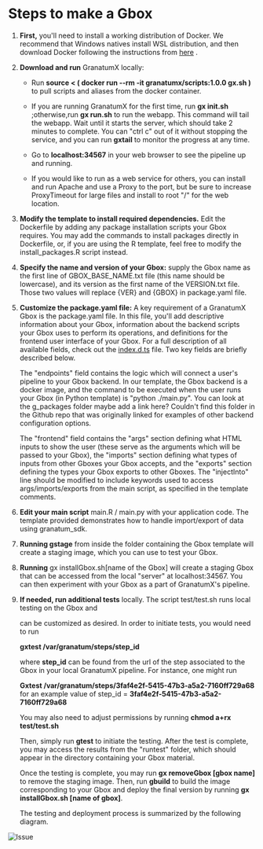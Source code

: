 # Steps to make a Gbox

1. **First,** you&#39;ll need to install a working distribution of Docker. We recommend that Windows natives install WSL distribution, and then download Docker following the instructions from [here](https://docs.docker.com/docker-for-windows/wsl/) .

2. **Download and run** GranatumX locally:

    * Run **source $\lt$ ( docker run --rm -it granatumx/scripts:1.0.0 gx.sh )** to pull scripts and aliases from the docker container.
  
    * If you are running GranatumX for the first time, run **gx init.sh** ;otherwise,run **gx run.sh** to run the webapp. This command will tail the webapp. Wait until it starts the server, which should take 2 minutes to complete. You can &quot;ctrl c&quot; out of it    without stopping the service, and you can run **gxtail** to monitor the progress at any time.

    * Go to **localhost:34567** in your web browser to see the pipeline up and running.
  
    * If you would like to run as a web service for others, you can install and run Apache and use a Proxy to the port, but be sure to increase ProxyTimeout for large files and install to root &quot;/&quot; for the web location.

3. **Modify the template to install required dependencies.** Edit the Dockerfile by adding any package installation scripts your Gbox requires. You may add the commands to install packages directly in Dockerfile, or, if you are using the R template, feel free to modify the install\_packages.R script instead.

4. **Specify the name and version of your Gbox:** supply the Gbox name as the first line of GBOX\_BASE\_NAME.txt file (this name should be lowercase), and its version as the first name of the VERSION.txt file. Those two values will replace {VER} and {GBOX} in package.yaml file.

5. **Customize the package.yaml file:** A key requirement of a GranatumX Gbox is the package.yaml file. In this file, you&#39;ll add descriptive information about your Gbox, information about the backend scripts your Gbox uses to perform its operations, and definitions for the frontend user interface of your Gbox. For a full description of all available fields, check out the [index.d.ts](https://github.com/granatumx/install-gbox/blob/master/types/index.d.ts) file. Two key fields are briefly described below.

    The &quot;endpoints&quot; field contains the logic which will connect a user&#39;s pipeline to your Gbox backend. In our template, the Gbox backend is a docker image, and the command to be executed when the user runs your Gbox (in Python template) is &quot;python ./main.py&quot;. You can look at the g\_packages folder maybe add a link here? Couldn&#39;t find this folder in the Github repo that was originally linked for examples of other backend configuration options.

    The &quot;frontend&quot; field contains the &quot;args&quot; section defining what HTML inputs to show the user (these serve as the arguments which will be passed to your Gbox), the &quot;imports&quot; section defining what types of inputs from other Gboxes your Gbox accepts, and the &quot;exports&quot; section defining the types your Gbox exports to other Gboxes. The &quot;injectInto&quot; line should be modified to include keywords used to access args/imports/exports from the main script, as specified in the template comments.

6. **Edit your main script** main.R / main.py with your application code. The template provided demonstrates how to handle import/export of data using granatum\_sdk.

7. **Running gstage** from inside the folder containing the Gbox template will create a staging image, which you can use to test your Gbox.

8. **Running** gx installGbox.sh[name of the Gbox] will create a staging Gbox that can be accessed from the local &quot;server&quot; at localhost:34567. You can then experiment with your Gbox as a part of GranatumX&#39;s pipeline.

9. **If needed, run additional tests** locally. The script test/test.sh runs local testing on the Gbox and

    can be customized as desired. In order to initiate tests, you would need to run

    **gxtest /var/granatum/steps/step\_id**

    where **step\_id** can be found from the url of the step associated to the Gbox in your local GranatumX pipeline. For instance, one might run

    **Gxtest /var/granatum/steps/3faf4e2f-5415-47b3-a5a2-7160ff729a68** for an example value of step\_id = **3faf4e2f-5415-47b3-a5a2-7160ff729a68**

    You may also need to adjust permissions by running **chmod a+rx test/test.sh**

    Then, simply run **gtest** to initiate the testing. After the test is complete, you may access the results from the &quot;runtest&quot; folder, which should appear in the directory containing your Gbox material.

    Once the testing is complete, you may run **gx removeGbox [gbox name]** to remove the staging image. Then, run **gbuild** to build the image corresponding to your Gbox and deploy the final version by running **gx installGbox.sh [name of gbox]**.

    The testing and deployment process is summarized by the following diagram.
    
![Issue](https://user-images.githubusercontent.com/31740043/115763643-ad0f6a80-a372-11eb-8122-c0b85905bdef.png)

